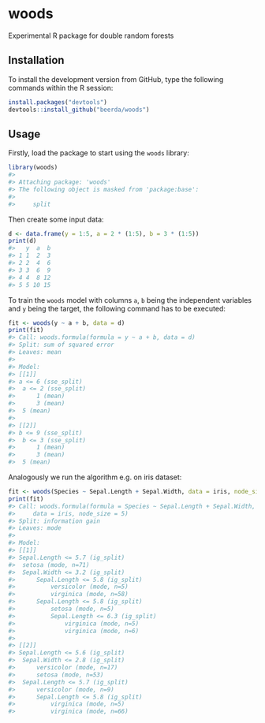 
<!-- README.md is generated from README.Rmd. Please edit that file -->

# woods

Experimental R package for double random forests

## Installation

To install the development version from GitHub, type the following
commands within the R session:

``` r
install.packages("devtools")
devtools::install_github("beerda/woods")
```

## Usage

Firstly, load the package to start using the `woods` library:

``` r
library(woods)
#> 
#> Attaching package: 'woods'
#> The following object is masked from 'package:base':
#> 
#>     split
```

Then create some input data:

``` r
d <- data.frame(y = 1:5, a = 2 * (1:5), b = 3 * (1:5))
print(d)
#>   y  a  b
#> 1 1  2  3
#> 2 2  4  6
#> 3 3  6  9
#> 4 4  8 12
#> 5 5 10 15
```

To train the `woods` model with columns `a`, `b` being the independent
variables and `y` being the target, the following command has to be
executed:

``` r
fit <- woods(y ~ a + b, data = d)
print(fit)
#> Call: woods.formula(formula = y ~ a + b, data = d)
#> Split: sum of squared error
#> Leaves: mean
#> 
#> Model:
#> [[1]]
#> a <= 6 (sse_split)
#>  a <= 2 (sse_split)
#>      1 (mean)
#>      3 (mean)
#>  5 (mean)
#> 
#> [[2]]
#> b <= 9 (sse_split)
#>  b <= 3 (sse_split)
#>      1 (mean)
#>      3 (mean)
#>  5 (mean)
```

Analogously we run the algorithm e.g. on iris dataset:

``` r
fit <- woods(Species ~ Sepal.Length + Sepal.Width, data = iris, node_size = 5)
print(fit)
#> Call: woods.formula(formula = Species ~ Sepal.Length + Sepal.Width, 
#>     data = iris, node_size = 5)
#> Split: information gain
#> Leaves: mode
#> 
#> Model:
#> [[1]]
#> Sepal.Length <= 5.7 (ig_split)
#>  setosa (mode, n=71)
#>  Sepal.Width <= 3.2 (ig_split)
#>      Sepal.Length <= 5.8 (ig_split)
#>          versicolor (mode, n=5)
#>          virginica (mode, n=58)
#>      Sepal.Length <= 5.8 (ig_split)
#>          setosa (mode, n=5)
#>          Sepal.Length <= 6.3 (ig_split)
#>              virginica (mode, n=5)
#>              virginica (mode, n=6)
#> 
#> [[2]]
#> Sepal.Length <= 5.6 (ig_split)
#>  Sepal.Width <= 2.8 (ig_split)
#>      versicolor (mode, n=17)
#>      setosa (mode, n=53)
#>  Sepal.Length <= 5.7 (ig_split)
#>      versicolor (mode, n=9)
#>      Sepal.Length <= 5.8 (ig_split)
#>          virginica (mode, n=5)
#>          virginica (mode, n=66)
```
